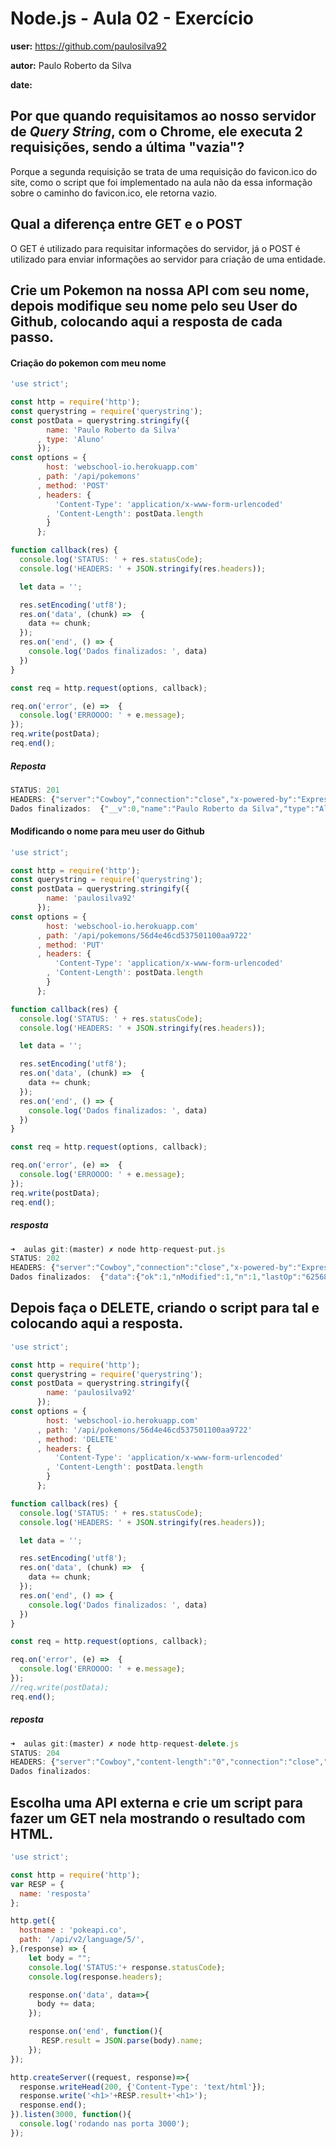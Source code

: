 # Node.js - Aula 02 - Exercício

**user:** https://github.com/paulosilva92

**autor:** Paulo Roberto da Silva

**date:** 

## Por que quando requisitamos ao nosso servidor de *Query String*, com o Chrome, ele executa 2 requisições, sendo a última "vazia"?

Porque a segunda requisição se trata de uma requisição do favicon.ico do site, como o script que foi implementado na aula não da essa informação sobre o caminho do favicon.ico, ele retorna vazio.

## Qual a diferença entre GET e o POST

O GET é utilizado para requisitar informações do servidor, já o POST é utilizado para enviar informações ao servidor para criação de uma entidade.

## Crie um Pokemon na nossa API com seu nome, depois modifique seu nome pelo seu User do Github, colocando aqui a resposta de cada passo.

#### Criação do pokemon com meu nome
```js
'use strict';

const http = require('http');
const querystring = require('querystring');
const postData = querystring.stringify({
        name: 'Paulo Roberto da Silva'
      , type: 'Aluno'
      });
const options = {
        host: 'webschool-io.herokuapp.com'
      , path: '/api/pokemons'
      , method: 'POST'
      , headers: {
          'Content-Type': 'application/x-www-form-urlencoded'
        , 'Content-Length': postData.length
        }
      };

function callback(res) {
  console.log('STATUS: ' + res.statusCode);
  console.log('HEADERS: ' + JSON.stringify(res.headers));

  let data = '';

  res.setEncoding('utf8');
  res.on('data', (chunk) =>  {
    data += chunk;
  });
  res.on('end', () => {
    console.log('Dados finalizados: ', data)
  })
}

const req = http.request(options, callback);

req.on('error', (e) =>  {
  console.log('ERROOOO: ' + e.message);
});
req.write(postData);
req.end();
```

##### Reposta

```js
STATUS: 201
HEADERS: {"server":"Cowboy","connection":"close","x-powered-by":"Express","access-control-allow-origin":"*","content-type":"application/json; charset=utf-8","content-length":"89","etag":"W/\"59-vUcwx+2vIgWhwIrlPOqnug\"","date":"Tue, 01 Mar 2016 00:38:04 GMT","via":"1.1 vegur"}
Dados finalizados:  {"__v":0,"name":"Paulo Roberto da Silva","type":"Aluno","_id":"56d4e46cd537501100aa9722"}
```

#### Modificando o nome para meu user do Github
```js
'use strict';

const http = require('http');
const querystring = require('querystring');
const postData = querystring.stringify({
        name: 'paulosilva92'
      });
const options = {
        host: 'webschool-io.herokuapp.com'
      , path: '/api/pokemons/56d4e46cd537501100aa9722'
      , method: 'PUT'
      , headers: {
          'Content-Type': 'application/x-www-form-urlencoded'
        , 'Content-Length': postData.length
        }
      };

function callback(res) {
  console.log('STATUS: ' + res.statusCode);
  console.log('HEADERS: ' + JSON.stringify(res.headers));

  let data = '';

  res.setEncoding('utf8');
  res.on('data', (chunk) =>  {
    data += chunk;
  });
  res.on('end', () => {
    console.log('Dados finalizados: ', data)
  })
}

const req = http.request(options, callback);

req.on('error', (e) =>  {
  console.log('ERROOOO: ' + e.message);
});
req.write(postData);
req.end();
```

##### resposta

```js
➜  aulas git:(master) ✗ node http-request-put.js 
STATUS: 202
HEADERS: {"server":"Cowboy","connection":"close","x-powered-by":"Express","access-control-allow-origin":"*","content-type":"application/json; charset=utf-8","content-length":"108","etag":"W/\"6c-cOYquFHX6hzfF+eAuo8bCw\"","date":"Tue, 01 Mar 2016 00:39:02 GMT","via":"1.1 vegur"}
Dados finalizados:  {"data":{"ok":1,"nModified":1,"n":1,"lastOp":"6256877183940165633","electionId":"565e25d106dca622271891c4"}}
```

## Depois faça o DELETE, criando o script para tal e colocando aqui a resposta.

```js
'use strict';

const http = require('http');
const querystring = require('querystring');
const postData = querystring.stringify({
        name: 'paulosilva92'
      });
const options = {
        host: 'webschool-io.herokuapp.com'
      , path: '/api/pokemons/56d4e46cd537501100aa9722'
      , method: 'DELETE'
      , headers: {
          'Content-Type': 'application/x-www-form-urlencoded'
        , 'Content-Length': postData.length
        }
      };

function callback(res) {
  console.log('STATUS: ' + res.statusCode);
  console.log('HEADERS: ' + JSON.stringify(res.headers));

  let data = '';

  res.setEncoding('utf8');
  res.on('data', (chunk) =>  {
    data += chunk;
  });
  res.on('end', () => {
    console.log('Dados finalizados: ', data)
  })
}

const req = http.request(options, callback);

req.on('error', (e) =>  {
  console.log('ERROOOO: ' + e.message);
});
//req.write(postData);
req.end();
```

##### reposta

```js
➜  aulas git:(master) ✗ node http-request-delete.js
STATUS: 204
HEADERS: {"server":"Cowboy","content-length":"0","connection":"close","x-powered-by":"Express","access-control-allow-origin":"*","date":"Wed, 02 Mar 2016 16:59:03 GMT","via":"1.1 vegur"}
Dados finalizados:
```

## Escolha uma API externa e crie um script para fazer um GET nela mostrando o resultado com HTML.

```js
'use strict';

const http = require('http');
var RESP = {
  name: 'resposta'
};

http.get({
  hostname : 'pokeapi.co',
  path: '/api/v2/language/5/',
},(response) => {
    let body = "";
    console.log('STATUS:'+ response.statusCode);
    console.log(response.headers);

    response.on('data', data=>{
      body += data;
    });

    response.on('end', function(){
       RESP.result = JSON.parse(body).name;
    });
}); 

http.createServer((request, response)=>{
  response.writeHead(200, {'Content-Type': 'text/html'});
  response.write('<h1>'+RESP.result+'<h1>');
  response.end();
}).listen(3000, function(){
  console.log('rodando nas porta 3000');
});
```
